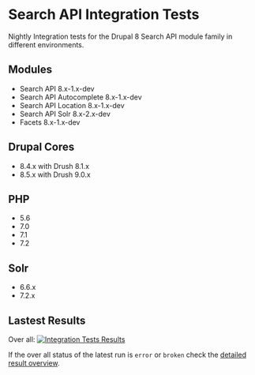 # Search API Integration Tests
Nightly Integration tests for the Drupal 8 Search API module family in different
environments.

## Modules
- Search API 8.x-1.x-dev
- Search API Autocomplete 8.x-1.x-dev
- Search API Location 8.x-1.x-dev
- Search API Solr 8.x-2.x-dev
- Facets 8.x-1.x-dev

## Drupal Cores
- 8.4.x with Drush 8.1.x
- 8.5.x with Drush 9.0.x

## PHP
- 5.6
- 7.0
- 7.1
- 7.2

## Solr
- 6.6.x
- 7.2.x

## Lastest Results
Over all: [![Integration Tests Results](https://secure.travis-ci.org/mkalkbrenner/search_api_integration_tests.png?branch=master)](http://travis-ci.org/mkalkbrenner/search_api_integration_tests)

If the over all status of the latest run is `error` or `broken` check the
[detailed result overview](https://travis-ci.org/mkalkbrenner/search_api_integration_tests).
